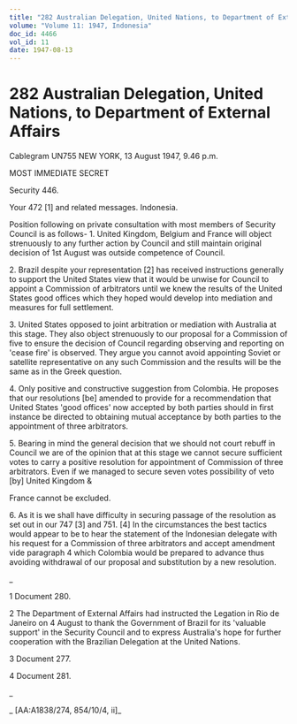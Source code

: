 ```yaml
---
title: "282 Australian Delegation, United Nations, to Department of External Affairs"
volume: "Volume 11: 1947, Indonesia"
doc_id: 4466
vol_id: 11
date: 1947-08-13
---
```


# 282 Australian Delegation, United Nations, to Department of External Affairs

Cablegram UN755 NEW YORK, 13 August 1947, 9.46 p.m.

MOST IMMEDIATE SECRET

Security 446.

Your 472 [1] and related messages. Indonesia.

Position following on private consultation with most members of Security Council is as follows- 1. United Kingdom, Belgium and France will object strenuously to any further action by Council and still maintain original decision of 1st August was outside competence of Council.

2\. Brazil despite your representation [2] has received instructions generally to support the United States view that it would be unwise for Council to appoint a Commission of arbitrators until we knew the results of the United States good offices which they hoped would develop into mediation and measures for full settlement.

3\. United States opposed to joint arbitration or mediation with Australia at this stage. They also object strenuously to our proposal for a Commission of five to ensure the decision of Council regarding observing and reporting on 'cease fire' is observed. They argue you cannot avoid appointing Soviet or satellite representative on any such Commission and the results will be the same as in the Greek question.

4\. Only positive and constructive suggestion from Colombia. He proposes that our resolutions [be] amended to provide for a recommendation that United States 'good offices' now accepted by both parties should in first instance be directed to obtaining mutual acceptance by both parties to the appointment of three arbitrators.

5\. Bearing in mind the general decision that we should not court rebuff in Council we are of the opinion that at this stage we cannot secure sufficient votes to carry a positive resolution for appointment of Commission of three arbitrators. Even if we managed to secure seven votes possibility of veto [by] United Kingdom &amp;

France cannot be excluded.

6\. As it is we shall have difficulty in securing passage of the resolution as set out in our 747 [3] and 751. [4] In the circumstances the best tactics would appear to be to hear the statement of the Indonesian delegate with his request for a Commission of three arbitrators and accept amendment vide paragraph 4 which Colombia would be prepared to advance thus avoiding withdrawal of our proposal and substitution by a new resolution.

_

1 Document 280.

2 The Department of External Affairs had instructed the Legation in Rio de Janeiro on 4 August to thank the Government of Brazil for its 'valuable support' in the Security Council and to express Australia's hope for further cooperation with the Brazilian Delegation at the United Nations.

3 Document 277.

4 Document 281.

_

_ [AA:A1838/274, 854/10/4, ii]_

